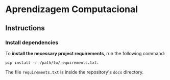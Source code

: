 # Aprendizagem Computacional

## Instructions

### Install dependencies

To **install the necessary project requirements**, run the following command:

```
pip install -r /path/to/requirements.txt.
```

The file `requirements.txt` is inside the repository's `docs` directory.
